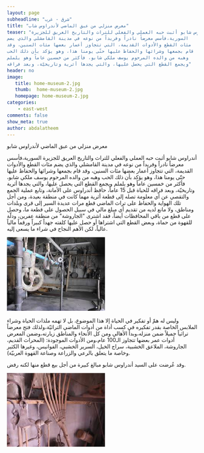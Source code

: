 ```yaml
---
layout: page
subheadline: "شرق - غرب"
title: "معرض منزلي من عبق الماضي لأندراوس شاب"
teaser: "أندراوس شابو أثبت حبه العملي والفعلي للتراث والتاريخ العريق للجزيرة
السورية،فأسس معرضاً نادراً وفريداً من نوعه في مدينة القامشلي والذي يضم
مئات القطع والأدوات القديمة، التي تتجاوز أعمار بعضها مئات السنين، وقد
قام بجمعها وشرائها والحفاظ عليها حتّى يومنا هذا، وهو يؤكد بأن ذلك الحب
وهبه من والده المرحوم يوسف ملكي شابو، فأكثر من خمسين عاماً وهو يلملم
ويجمع القطع التي يحصل عليها، والتي يجدها أثرية وتاريخيّة، وبعد فراقه"
header: no
image:
   title: home-museum-2.jpg
   thumb:  home-museum-2.jpg
   homepage: home-museum-2.jpg
categories:
    - east-west
comments: false
show_meta: true
author: abdalatheem
---
```


معرض منزلي من عبق الماضي لأندراوس شابو

أندراوس شابو أثبت حبه العملي والفعلي للتراث والتاريخ العريق للجزيرة
السورية،فأسس معرضاً نادراً وفريداً من نوعه في مدينة القامشلي والذي يضم
مئات القطع والأدوات القديمة، التي تتجاوز أعمار بعضها مئات السنين، وقد
قام بجمعها وشرائها والحفاظ عليها حتّى يومنا هذا، وهو يؤكد بأن ذلك الحب
وهبه من والده المرحوم يوسف ملكي شابو، فأكثر من خمسين عاماً وهو يلملم
ويجمع القطع التي يحصل عليها، والتي يجدها أثرية وتاريخيّة، وبعد فراقه
للحياة قبل 15 عاماً، حافظ أندراوس على الأمانة، وتابع عملية الجمع والتقصي
عن أي معلومة تصله إلى قطعة أثرية مهما كانت في منطقة بعيدة، ومن أجل تلك
الهواية والحفاظ على تراث الماضي قطع مرات عديدة السير إلى قرى وبلدات
ومناطق، ولا مانع لديه من تقديم أي مبلغ مالي في سبيل الحصول على قطعة ما،
وحصل على قطع من باقي المحافظات أيضاً، فقد اشترى "الجاروشة" من منطقة
عفرين، ودلّة للقهوة من حماة، وبعض القطع التي اشتراها أو حصل عليها كلفته
جهداً كبيراً ورقماً مالياً عالياً، لكن الأهم النجاح في شراء ما يسعى
إليه.

![museum](/images/home-museum.jpg)

وليس له همّ أو تفكير في الحياة إلا هذا الموضوع، بل لا تهمه ملذات الحياة
وشراء الملابس الخاصة بقدر تفكيره في كسب أداة من أدوات الماضي
التراثيّة،ولذلك فتح معرضاً تراثياً جميلاً ضمن منزله،وبدأ الأهالي ومن كل
الأنحاء والمناطق زيارته،وضمن المعرض أدوات عمر بعضها تتجاوز الـ100
عام،ومن الأدوات الموجودة: (المحراث القديم، الجاروشة، الملاعق الخشبية،
سراج الخيل، السرير الخشبي، الفوانيس، وغيرها الكثير وخاصة ما يتعلق بالرعي
والزراعة وصناعة القهوة العربيّة).

وقد عُرضت على السيد أندراوس شابو مبالغ كبيرة من أجل بيع قطع منها لكنه
رفض.

![museum-2](/images/home-museum-3.jpg)
